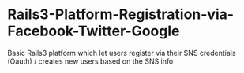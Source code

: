 Rails3-Platform-Registration-via-Facebook-Twitter-Google
========================================================

Basic Rails3 platform which let users register via their SNS credentials (Oauth) / creates new users based on the SNS info